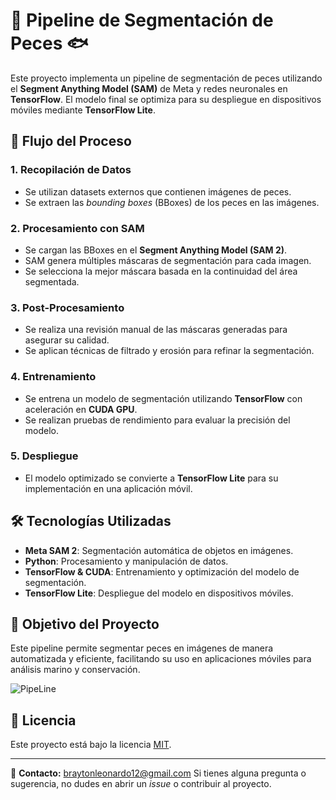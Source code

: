 # 📌 Pipeline de Segmentación de Peces 🐟

Este proyecto implementa un pipeline de segmentación de peces utilizando el **Segment Anything Model (SAM)** de Meta y redes neuronales en **TensorFlow**. El modelo final se optimiza para su despliegue en dispositivos móviles mediante **TensorFlow Lite**.

## 🔄 Flujo del Proceso

### 1. Recopilación de Datos
- Se utilizan datasets externos que contienen imágenes de peces.
- Se extraen las *bounding boxes* (BBoxes) de los peces en las imágenes.

### 2. Procesamiento con SAM
- Se cargan las BBoxes en el **Segment Anything Model (SAM 2)**.
- SAM genera múltiples máscaras de segmentación para cada imagen.
- Se selecciona la mejor máscara basada en la continuidad del área segmentada.

### 3. Post-Procesamiento
- Se realiza una revisión manual de las máscaras generadas para asegurar su calidad.
- Se aplican técnicas de filtrado y erosión para refinar la segmentación.

### 4. Entrenamiento
- Se entrena un modelo de segmentación utilizando **TensorFlow** con aceleración en **CUDA GPU**.
- Se realizan pruebas de rendimiento para evaluar la precisión del modelo.

### 5. Despliegue
- El modelo optimizado se convierte a **TensorFlow Lite** para su implementación en una aplicación móvil.

## 🛠 Tecnologías Utilizadas

- **Meta SAM 2**: Segmentación automática de objetos en imágenes.
- **Python**: Procesamiento y manipulación de datos.
- **TensorFlow & CUDA**: Entrenamiento y optimización del modelo de segmentación.
- **TensorFlow Lite**: Despliegue del modelo en dispositivos móviles.

## 🚀 Objetivo del Proyecto

Este pipeline permite segmentar peces en imágenes de manera automatizada y eficiente, facilitando su uso en aplicaciones móviles para análisis marino y conservación.

![PipeLine](pipeline_de_segmentación_de_peces.png)

## 📄 Licencia

Este proyecto está bajo la licencia [MIT](LICENSE).

---

📩 **Contacto:** braytonleonardo12@gmail.com Si tienes alguna pregunta o sugerencia, no dudes en abrir un *issue* o contribuir al proyecto.

